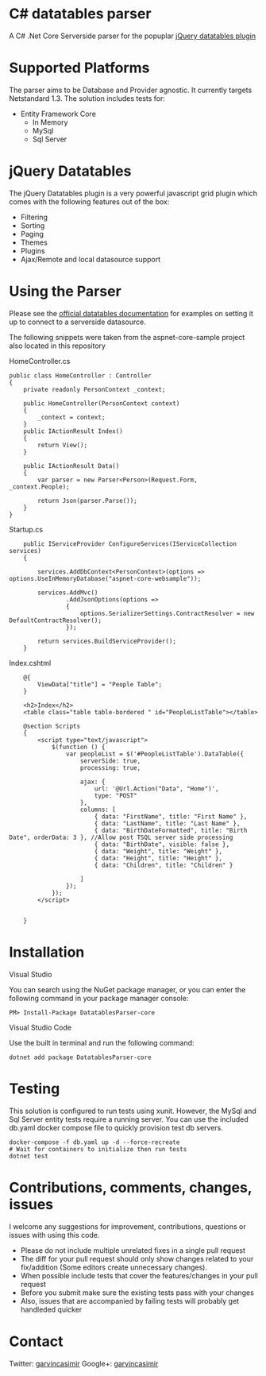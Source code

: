 C# datatables parser
========================

A C# .Net Core Serverside parser for the popuplar [jQuery datatables plugin](http://www.datatables.net) 


Supported Platforms
==========================
The parser aims to be Database and Provider agnostic. It currently targets Netstandard 1.3. The solution includes tests for:
* Entity Framework Core
  * In Memory
  * MySql 
  * Sql Server 

jQuery Datatables
========================

The jQuery Datatables plugin is a very powerful javascript grid plugin which comes with the following features out of the box:

* Filtering
* Sorting
* Paging
* Themes
* Plugins  
* Ajax/Remote and local datasource support

Using the Parser
========================

Please see the [official datatables documentation](http://datatables.net/release-datatables/examples/data_sources/server_side.html) for examples on setting it up to connect to a serverside datasource.

The following snippets were taken from the aspnet-core-sample project also located in this repository

HomeController.cs

    public class HomeController : Controller
    {
        private readonly PersonContext _context;

        public HomeController(PersonContext context)
        {
            _context = context;
        }
        public IActionResult Index()
        {
            return View();
        }

        public IActionResult Data()
        {
            var parser = new Parser<Person>(Request.Form, _context.People);

            return Json(parser.Parse());
        }
    }

Startup.cs

        public IServiceProvider ConfigureServices(IServiceCollection services)
        {
        
            services.AddDbContext<PersonContext>(options => options.UseInMemoryDatabase("aspnet-core-websample"));

            services.AddMvc()
                    .AddJsonOptions(options =>
                    {
                        options.SerializerSettings.ContractResolver = new DefaultContractResolver();
                    });
                    
            return services.BuildServiceProvider();
        }

Index.cshtml

        @{
            ViewData["title"] = "People Table";
        }

        <h2>Index</h2>
        <table class="table table-bordered " id="PeopleListTable"></table>

        @section Scripts
        {
            <script type="text/javascript">
                $(function () {
                    var peopleList = $('#PeopleListTable').DataTable({
                        serverSide: true,
                        processing: true,

                        ajax: {
                            url: '@Url.Action("Data", "Home")',
                            type: "POST"
                        },
                        columns: [
                            { data: "FirstName", title: "First Name" },
                            { data: "LastName", title: "Last Name" },
                            { data: "BirthDateFormatted", title: "Birth Date", orderData: 3 }, //Allow post TSQL server side processing
                            { data: "BirthDate", visible: false },
                            { data: "Weight", title: "Weight" },
                            { data: "Height", title: "Height" },
                            { data: "Children", title: "Children" }

                        ]
                    });
                });
            </script>


        }

Installation
========================
 
 Visual Studio

You can search using the NuGet package manager, or you
can enter the following command in your package manager console:
 
    PM> Install-Package DatatablesParser-core      

Visual Studio Code 

Use the built in terminal and run the following command:

    dotnet add package DatatablesParser-core 


Testing
=========================
This solution is configured to run tests using xunit. However, the MySql and Sql Server entity tests require a running server. You can use the included db.yaml docker compose file to quickly provision  test db servers.

    docker-compose -f db.yaml up -d --force-recreate
    # Wait for containers to initialize then run tests 
    dotnet test   

Contributions, comments, changes, issues
========================

I welcome any suggestions for improvement, contributions, questions or issues with using this code.

* Please do not include multiple unrelated fixes in a single pull request
* The diff for your pull request should only show changes related to your fix/addition (Some editors create unnecessary changes).
* When possible include tests that cover the features/changes in your pull request
* Before you submit make sure the existing tests pass with your changes
* Also, issues that are accompanied by failing tests will probably get handleded quicker

Contact 
========================
Twitter: [garvincasimir](https://twitter.com/garvincasimir)
Google+: [garvincasimir](https://plus.google.com/100137710586918559017)
